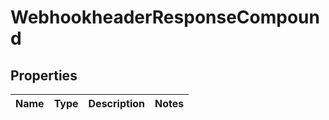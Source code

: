 
# WebhookheaderResponseCompound

## Properties
| Name | Type | Description | Notes |
| ------------ | ------------- | ------------- | ------------- |



